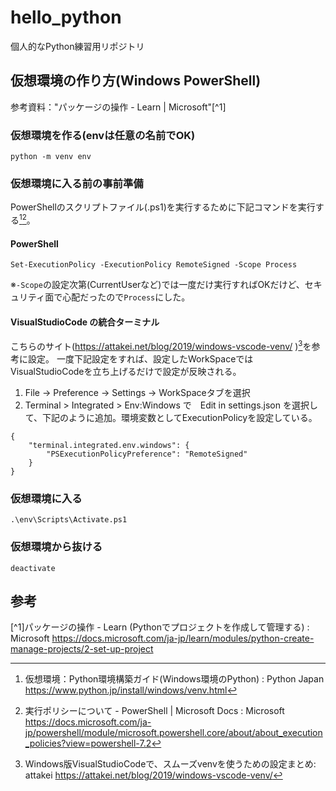 # hello_python
個人的なPython練習用リポジトリ

## 仮想環境の作り方(Windows PowerShell)
参考資料："パッケージの操作 - Learn | Microsoft"[^1]

### 仮想環境を作る(envは任意の名前でOK)
```
python -m venv env
```
### 仮想環境に入る前の事前準備

PowerShellのスクリプトファイル(.ps1)を実行するために下記コマンドを実行する[^2][^3]。
#### PowerShell
```
Set-ExecutionPolicy -ExecutionPolicy RemoteSigned -Scope Process
```
※`-Scope`の設定次第(CurrentUserなど)では一度だけ実行すればOKだけど、セキュリティ面で心配だったので`Process`にした。
#### VisualStudioCode の統合ターミナル
こちらのサイト(https://attakei.net/blog/2019/windows-vscode-venv/ )[^4]を参考に設定。
一度下記設定をすれば、設定したWorkSpaceではVisualStudioCodeを立ち上げるだけで設定が反映される。
1. File -> Preference -> Settings -> WorkSpaceタブを選択
2. Terminal > Integrated > Env:Windows で　Edit in settings.json を選択して、下記のように追加。環境変数としてExecutionPolicyを設定している。
```
{
    "terminal.integrated.env.windows": {
        "PSExecutionPolicyPreference": "RemoteSigned"
    }
}
```
### 仮想環境に入る
```
.\env\Scripts\Activate.ps1
```

### 仮想環境から抜ける
```
deactivate
```

## 参考
[^1]パッケージの操作 - Learn (Pythonでプロジェクトを作成して管理する) : Microsoft
https://docs.microsoft.com/ja-jp/learn/modules/python-create-manage-projects/2-set-up-project

[^2]:仮想環境：Python環境構築ガイド(Windows環境のPython) : Python Japan
https://www.python.jp/install/windows/venv.html

[^3]:実行ポリシーについて - PowerShell | Microsoft Docs : Microsoft
https://docs.microsoft.com/ja-jp/powershell/module/microsoft.powershell.core/about/about_execution_policies?view=powershell-7.2

[^4]:Windows版VisualStudioCodeで、スムーズvenvを使うための設定まとめ: attakei
https://attakei.net/blog/2019/windows-vscode-venv/